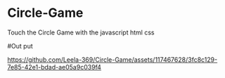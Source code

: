 # Circle-Game
Touch the Circle Game with the javascript html css

#Out put



https://github.com/Leela-369/Circle-Game/assets/117467628/3fc8c129-7e85-42e1-bdad-ae05a9c039f4

